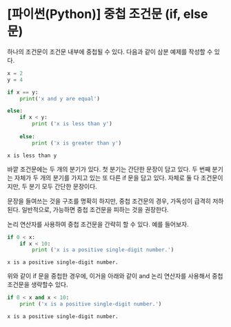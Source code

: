 # [파이썬(Python)] 중첩 조건문 (if, else 문)
하나의 조건문이 조건문 내부에 중첩될 수 있다. 다음과 같이 삼분 예제를 작성할 수 있다.


```python
x = 2
y = 4

if x == y:
    print('x and y are equal')

else:
    if x < y:
        print ('x is less than y')
        
    else:
        print ('x is greater than y')
```

    x is less than y
    

바깥 조건문에는 두 개의 분기가 있다. 첫 분기는 간단한 문장이 담고 있다. 두 번째 분기는 자체가 두 개의 분기를 가지고 있는 또 다른 if 문을 담고 있다. 자체로 둘 다 조건문이지만, 두 분기 모두 간단한 문장이다.

문장을 들여쓰는 것을 구조를 명확히 하지만, 중첩 조건문의 경우, 가독성이 급격히 저하된다. 일반적으로, 가능하면 중첩 조건문을 피하는 것을 권장한다.

논리 연산자를 사용하여 중첩 조건문을 간략히 할 수 있다. 예를 들어보자.


```python
if 0 < x:
    if x < 10:
        print ('x is a positive single-digit number.')
```

    x is a positive single-digit number.
    

위와 같이 if 문을 중첩한 경우에, 이거을 아래와 같이 and 논리 연산자를 사용해서 중첩 조건문을 생략할수 있다.


```python
if 0 < x and x < 10:
    print ('x is a positive single-digit number.')
```

    x is a positive single-digit number.
    
